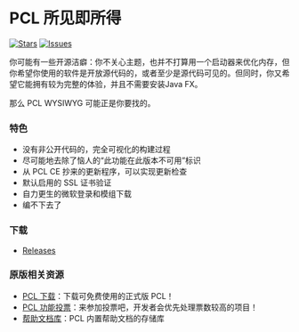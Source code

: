 # PCL 所见即所得

[![Stars](https://img.shields.io/github/stars/PCL-Community/PCL2-WYSIWYG?style=flat&logo=data:image/svg%2bxml;base64,PHN2ZyB4bWxucz0iaHR0cDovL3d3dy53My5vcmcvMjAwMC9zdmciIHZlcnNpb249IjEiIHdpZHRoPSIxNiIgaGVpZ2h0PSIxNiI+PHBhdGggZD0iTTggLjI1YS43NS43NSAwIDAgMSAuNjczLjQxOGwxLjg4MiAzLjgxNSA0LjIxLjYxMmEuNzUuNzUgMCAwIDEgLjQxNiAxLjI3OWwtMy4wNDYgMi45Ny43MTkgNC4xOTJhLjc1MS43NTEgMCAwIDEtMS4wODguNzkxTDggMTIuMzQ3bC0zLjc2NiAxLjk4YS43NS43NSAwIDAgMS0xLjA4OC0uNzlsLjcyLTQuMTk0TC44MTggNi4zNzRhLjc1Ljc1IDAgMCAxIC40MTYtMS4yOGw0LjIxLS42MTFMNy4zMjcuNjY4QS43NS43NSAwIDAgMSA4IC4yNVoiIGZpbGw9IiNlYWM1NGYiLz48L3N2Zz4=&logoSize=auto&label=Stars&labelColor=444444&color=eac54f)](https://github.com/PCL-Community/PCL2-WYSIWYG/)
[![Issues](https://img.shields.io/github/issues/PCL-Community/PCL2-WYSIWYG?style=flat&label=Issues&labelColor=444444&color=1F883D)](https://github.com/PCL-Community/PCL2-WYSIWYG/issues)

你可能有一些开源洁癖：你不关心主题，也并不打算用一个启动器来优化内存，但你希望你使用的软件是开放源代码的，或者至少是源代码可见的。但同时，你又希望它能拥有较为完整的体验，并且不需要安装Java FX。</br>

那么 PCL WYSIWYG 可能正是你要找的。

### 特色
- 没有非公开代码的，完全可视化的构建过程
- 尽可能地去除了恼人的“此功能在此版本不可用”标识
- 从 PCL CE 抄来的更新程序，可以实现更新检查
- 默认启用的 SSL 证书验证
- 自力更生的微软登录和模组下载
- 编不下去了

### 下载
- [Releases](https://github.com/PCL-Community/PCL2-WYSIWYG)

### 原版相关资源
- [PCL 下载](https://afdian.com/p/0164034c016c11ebafcb52540025c377)：下载可免费使用的正式版 PCL！
- [PCL 功能投票](https://github.com/PCL-Community/PCL2-WYSIWYG/discussions/2)：来参加投票吧，开发者会优先处理票数较高的项目！
- [帮助文档库](https://github.com/LTCatt/PCL2Help)：PCL 内置帮助文档的存储库
